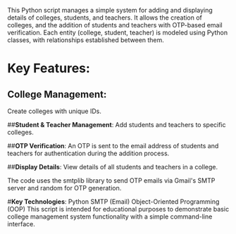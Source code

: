 This Python script manages a simple system for adding and displaying details of colleges, students, and teachers. It allows the creation of colleges, and the addition of students and teachers with OTP-based email verification. Each entity (college, student, teacher) is modeled using Python classes, with relationships established between them.

# **Key Features**:

## **College Management**:
Create colleges with unique IDs.

##**Student & Teacher Management**:
Add students and teachers to specific colleges.

##**OTP Verification**: 
An OTP is sent to the email address of students and teachers for authentication during the addition process.

##**Display Details**:
View details of all students and teachers in a college.

The code uses the smtplib library to send OTP emails via Gmail's SMTP server and random for OTP generation.

#**Key Technologies**:
Python
SMTP (Email)
Object-Oriented Programming (OOP)
This script is intended for educational purposes to demonstrate basic college management system functionality with a simple command-line interface.
